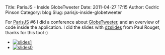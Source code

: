 Title: ParisJS - Inside GlobeTweeter
Date: 2011-04-27 17:15
Author: Cedric Pinson
Category: blog
Slug: parisjs-inside-globetweeter

For [ParisJS](http://parisjs.org/) \#6 I did a conference about
[GlobeTweeter](https://mozillademos.org/demos/globetweeter/demo.html),
and an overview of code inside the application. I did the slides with
[dzslides](http://paulrouget.com/e/introdzslides/) from Paul Rouget,
thanks for this tool :)

-   [![](http://plopbyte.com/wp-uploads/2011/04/slides1.jpg "slides1")](http://plopbyte.com/insideglobetweeter/)
-   [![](http://plopbyte.com/wp-uploads/2011/04/slides0.jpg "slides0")](http://plopbyte.com/insideglobetweeter/)

